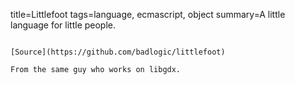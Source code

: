 title=Littlefoot
tags=language, ecmascript, object
summary=A little language for little people.
~~~~~~

[Source](https://github.com/badlogic/littlefoot)

From the same guy who works on libgdx.

